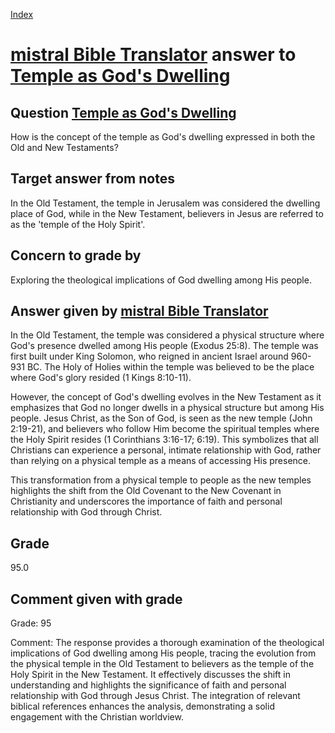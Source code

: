 
[Index](../../index.md)
# [mistral Bible Translator](../../answering_models/mistral_Bible_Translator.md) answer to [Temple as God's Dwelling](../../questions/Temple_as_God's_Dwelling.md)

## Question [Temple as God's Dwelling](../../questions/Temple_as_God's_Dwelling.md)
How is the concept of the temple as God's dwelling expressed in both the Old and New Testaments?

## Target answer from notes
In the Old Testament, the temple in Jerusalem was considered the dwelling place of God, while in the New Testament, believers in Jesus are referred to as the 'temple of the Holy Spirit'.

## Concern to grade by
Exploring the theological implications of God dwelling among His people.

## Answer given by [mistral Bible Translator](../../answering_models/mistral_Bible_Translator.md)
 In the Old Testament, the temple was considered a physical structure where God's presence dwelled among His people (Exodus 25:8). The temple was first built under King Solomon, who reigned in ancient Israel around 960-931 BC. The Holy of Holies within the temple was believed to be the place where God's glory resided (1 Kings 8:10-11).

However, the concept of God's dwelling evolves in the New Testament as it emphasizes that God no longer dwells in a physical structure but among His people. Jesus Christ, as the Son of God, is seen as the new temple (John 2:19-21), and believers who follow Him become the spiritual temples where the Holy Spirit resides (1 Corinthians 3:16-17; 6:19). This symbolizes that all Christians can experience a personal, intimate relationship with God, rather than relying on a physical temple as a means of accessing His presence.

This transformation from a physical temple to people as the new temples highlights the shift from the Old Covenant to the New Covenant in Christianity and underscores the importance of faith and personal relationship with God through Christ.

## Grade
95.0

## Comment given with grade
Grade: 95

Comment: The response provides a thorough examination of the theological implications of God dwelling among His people, tracing the evolution from the physical temple in the Old Testament to believers as the temple of the Holy Spirit in the New Testament. It effectively discusses the shift in understanding and highlights the significance of faith and personal relationship with God through Jesus Christ. The integration of relevant biblical references enhances the analysis, demonstrating a solid engagement with the Christian worldview.
